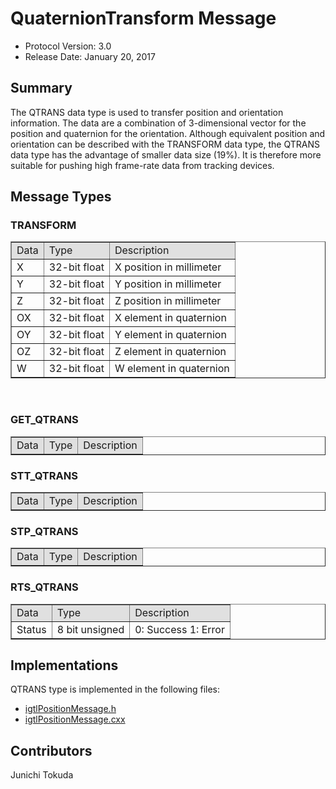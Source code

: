 QuaternionTransform Message
===========================

- Protocol Version: 3.0
- Release Date: January 20, 2017

## Summary
The QTRANS data type is used to transfer position and orientation information. The data are a combination of 3-dimensional vector for the position and quaternion for the orientation. Although equivalent position and orientation can be described with the TRANSFORM data type, the QTRANS data type has the advantage of smaller data size (19%). It is therefore more suitable for pushing high frame-rate data from tracking devices.

## Message Types
### TRANSFORM

<table border="1" cellpadding="5" cellspacing="0" >
<tr>
<td style="background:#e0e0e0;"> Data
</td><td style="background:#e0e0e0;"> Type
</td><td style="background:#e0e0e0;"> Description
</td></tr>
<tr>
<td align="left"> X
</td><td align="left"> 32-bit float
</td><td align="left"> X position in millimeter
</td></tr>
<tr>
<td align="left"> Y
</td><td align="left"> 32-bit float
</td><td align="left"> Y position in millimeter
</td></tr>
<tr>
<td align="left"> Z
</td><td align="left"> 32-bit float
</td><td align="left"> Z position in millimeter
</td></tr>
<tr>
<td align="left"> OX
</td><td align="left"> 32-bit float
</td><td align="left"> X element in quaternion
</td></tr>
<tr>
<td align="left"> OY
</td><td align="left"> 32-bit float
</td><td align="left"> Y element in quaternion
</td></tr>
<tr>
<td align="left"> OZ
</td><td align="left"> 32-bit float
</td><td align="left"> Z element in quaternion
</td></tr>
<tr>
<td align="left"> W
</td><td align="left"> 32-bit float
</td><td align="left"> W element in quaternion
</td></tr>
</table>
<p><br />
</p>


### GET_QTRANS

<table border="1" cellpadding="5" cellspacing="0" >
<tr>
<td style="background:#e0e0e0;"> Data
</td><td style="background:#e0e0e0;"> Type
</td><td style="background:#e0e0e0;"> Description
</td></tr>
</table>


### STT_QTRANS

<table border="1" cellpadding="5" cellspacing="0" >
<tr>
<td style="background:#e0e0e0;"> Data
</td><td style="background:#e0e0e0;"> Type
</td><td style="background:#e0e0e0;"> Description
</td></tr>
</table>

### STP_QTRANS

<table border="1" cellpadding="5" cellspacing="0" >
<tr>
<td style="background:#e0e0e0;"> Data
</td><td style="background:#e0e0e0;"> Type
</td><td style="background:#e0e0e0;"> Description
</td></tr>
</table>

### RTS_QTRANS

<table border="1" cellpadding="5" cellspacing="0" >
<tr>
<td style="background:#e0e0e0;"> Data
</td><td style="background:#e0e0e0;"> Type
</td><td style="background:#e0e0e0;"> Description
</td></tr>
<tr>
<td align="left"> Status
</td><td align="left"> 8 bit unsigned
</td><td align="left"> 0: Success 1: Error
</td></tr>
</table>

## Implementations
QTRANS type is implemented in the following files:
* [igtlPositionMessage.h](/Source/igtlPositionMessage.h)
* [igtlPositionMessage.cxx](/Source/igtlPositionMessage.cxx)


## Contributors
Junichi Tokuda

